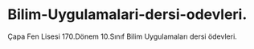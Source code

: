 # Bilim-Uygulamalari-dersi-odevleri.
Çapa Fen Lisesi 170.Dönem 10.Sınıf Bilim Uygulamaları dersi ödevleri.

